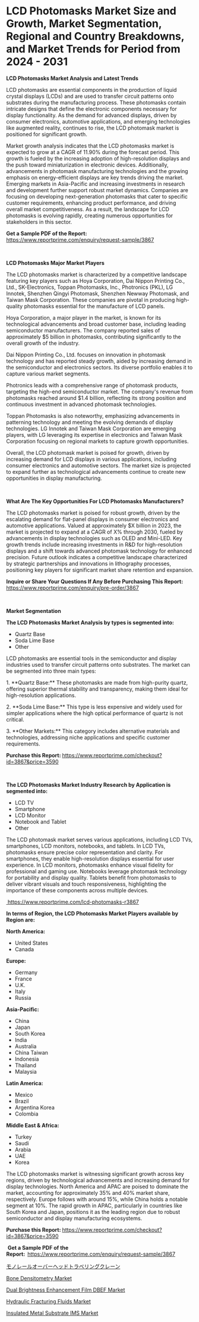 <p><h1>LCD Photomasks Market Size and Growth, Market Segmentation, Regional and Country Breakdowns, and Market Trends for Period from 2024 -  2031</h1></p><p><strong>LCD Photomasks Market Analysis and Latest Trends</strong></p>
<p><p>LCD photomasks are essential components in the production of liquid crystal displays (LCDs) and are used to transfer circuit patterns onto substrates during the manufacturing process. These photomasks contain intricate designs that define the electronic components necessary for display functionality. As the demand for advanced displays, driven by consumer electronics, automotive applications, and emerging technologies like augmented reality, continues to rise, the LCD photomask market is positioned for significant growth.</p><p>Market growth analysis indicates that the LCD photomasks market is expected to grow at a CAGR of 11.90% during the forecast period. This growth is fueled by the increasing adoption of high-resolution displays and the push toward miniaturization in electronic devices. Additionally, advancements in photomask manufacturing technologies and the growing emphasis on energy-efficient displays are key trends driving the market. Emerging markets in Asia-Pacific and increasing investments in research and development further support robust market dynamics. Companies are focusing on developing next-generation photomasks that cater to specific customer requirements, enhancing product performance, and driving overall market competitiveness. As a result, the landscape for LCD photomasks is evolving rapidly, creating numerous opportunities for stakeholders in this sector.</p></p>
<p><strong>Get a Sample PDF of the Report:&nbsp;</strong> <a href="https://www.reportprime.com/enquiry/request-sample/3867">https://www.reportprime.com/enquiry/request-sample/3867</a></p>
<p>&nbsp;</p>
<p><strong>LCD Photomasks Major Market Players</strong></p>
<p><p>The LCD photomasks market is characterized by a competitive landscape featuring key players such as Hoya Corporation, Dai Nippon Printing Co., Ltd., SK-Electronics, Toppan Photomasks, Inc., Photronics (PKL), LG Innotek, Shenzhen Qingyi Photomask, Shenzhen Newway Photomask, and Taiwan Mask Corporation. These companies are pivotal in producing high-quality photomasks essential for the manufacture of LCD panels.</p><p>Hoya Corporation, a major player in the market, is known for its technological advancements and broad customer base, including leading semiconductor manufacturers. The company reported sales of approximately $5 billion in photomasks, contributing significantly to the overall growth of the industry. </p><p>Dai Nippon Printing Co., Ltd. focuses on innovation in photomask technology and has reported steady growth, aided by increasing demand in the semiconductor and electronics sectors. Its diverse portfolio enables it to capture various market segments.</p><p>Photronics leads with a comprehensive range of photomask products, targeting the high-end semiconductor market. The company's revenue from photomasks reached around $1.4 billion, reflecting its strong position and continuous investment in advanced photomask technologies.</p><p>Toppan Photomasks is also noteworthy, emphasizing advancements in patterning technology and meeting the evolving demands of display technologies. LG Innotek and Taiwan Mask Corporation are emerging players, with LG leveraging its expertise in electronics and Taiwan Mask Corporation focusing on regional markets to capture growth opportunities.</p><p>Overall, the LCD photomask market is poised for growth, driven by increasing demand for LCD displays in various applications, including consumer electronics and automotive sectors. The market size is projected to expand further as technological advancements continue to create new opportunities in display manufacturing.</p></p>
<p>&nbsp;</p>
<p><strong>What Are The Key Opportunities For LCD Photomasks Manufacturers?</strong></p>
<p><p>The LCD photomasks market is poised for robust growth, driven by the escalating demand for flat-panel displays in consumer electronics and automotive applications. Valued at approximately $X billion in 2023, the market is projected to expand at a CAGR of X% through 2030, fueled by advancements in display technologies such as OLED and Mini-LED. Key growth trends include increasing investments in R&D for high-resolution displays and a shift towards advanced photomask technology for enhanced precision. Future outlook indicates a competitive landscape characterized by strategic partnerships and innovations in lithography processes, positioning key players for significant market share retention and expansion.</p></p>
<p><strong>Inquire or Share Your Questions If Any Before Purchasing This Report:</strong> <a href="https://www.reportprime.com/enquiry/pre-order/3867">https://www.reportprime.com/enquiry/pre-order/3867</a></p>
<p>&nbsp;</p>
<p><strong>Market Segmentation</strong></p>
<p><strong>The LCD Photomasks Market Analysis by types is segmented into:</strong></p>
<p><ul><li>Quartz Base</li><li>Soda Lime Base</li><li>Other</li></ul></p>
<p><p>LCD photomasks are essential tools in the semiconductor and display industries used to transfer circuit patterns onto substrates. The market can be segmented into three main types: </p><p>1. **Quartz Base:** These photomasks are made from high-purity quartz, offering superior thermal stability and transparency, making them ideal for high-resolution applications.</p><p>  </p><p>2. **Soda Lime Base:** This type is less expensive and widely used for simpler applications where the high optical performance of quartz is not critical.</p><p>3. **Other Markets:** This category includes alternative materials and technologies, addressing niche applications and specific customer requirements.</p></p>
<p><strong>Purchase this Report:&nbsp;</strong><a href="https://www.reportprime.com/checkout?id=3867&price=3590">https://www.reportprime.com/checkout?id=3867&price=3590</a></p>
<p>&nbsp;</p>
<p><strong>The LCD Photomasks Market Industry Research by Application is segmented into:</strong></p>
<p><ul><li>LCD TV</li><li>Smartphone</li><li>LCD Monitor</li><li>Notebook and Tablet</li><li>Other</li></ul></p>
<p><p>The LCD photomask market serves various applications, including LCD TVs, smartphones, LCD monitors, notebooks, and tablets. In LCD TVs, photomasks ensure precise color representation and clarity. For smartphones, they enable high-resolution displays essential for user experience. In LCD monitors, photomasks enhance visual fidelity for professional and gaming use. Notebooks leverage photomask technology for portability and display quality. Tablets benefit from photomasks to deliver vibrant visuals and touch responsiveness, highlighting the importance of these components across multiple devices.</p></p>
<p><a href="https://www.reportprime.com/lcd-photomasks-r3867">&nbsp;https://www.reportprime.com/lcd-photomasks-r3867</a></p>
<p><strong>In terms of Region, the LCD Photomasks Market Players available by Region are:</strong></p>
<p>
    <p> <strong> North America: </strong>
        <ul>
            <li>United States</li>
            <li>Canada</li>
        </ul>
        </p> 
    <p> <strong> Europe: </strong>
        <ul>
            <li>Germany</li>
            <li>France</li>
            <li>U.K.</li>
            <li>Italy</li>
            <li>Russia</li>
        </ul>
        </p> 
    <p> <strong> Asia-Pacific: </strong>
        <ul>
            <li>China</li>
            <li>Japan</li>
            <li>South Korea</li>
            <li>India</li>
            <li>Australia</li>
            <li>China Taiwan</li>
            <li>Indonesia</li>
            <li>Thailand</li>
            <li>Malaysia</li>
        </ul>
        </p> 
    <p> <strong> Latin America: </strong>
        <ul>
            <li>Mexico</li>
            <li>Brazil</li>
            <li>Argentina Korea</li>
            <li>Colombia</li>
        </ul>
        </p> 
    <p> <strong> Middle East & Africa: </strong>
        <ul>
            <li>Turkey</li>
            <li>Saudi</li>
            <li>Arabia</li>
            <li>UAE</li>
            <li>Korea</li>
        </ul>
    </p>
    </p>
<p><p>The LCD photomasks market is witnessing significant growth across key regions, driven by technological advancements and increasing demand for display technologies. North America and APAC are poised to dominate the market, accounting for approximately 35% and 40% market share, respectively. Europe follows with around 15%, while China holds a notable segment at 10%. The rapid growth in APAC, particularly in countries like South Korea and Japan, positions it as the leading region due to robust semiconductor and display manufacturing ecosystems.</p></p>
<p><strong>Purchase this Report: </strong><a href="https://www.reportprime.com/checkout?id=3867&price=3590">https://www.reportprime.com/checkout?id=3867&price=3590</a></p>
<p>&nbsp;<strong>Get a Sample PDF of the Report:&nbsp;&nbsp;</strong><a href="https://www.reportprime.com/enquiry/request-sample/3867">https://www.reportprime.com/enquiry/request-sample/3867</a></p>
<p><strong></strong></p>
<p><p><a href="https://medium.com/@dressleredward/monorail-overhead-traveling-crane-84332e2c31b3">モノレールオーバーヘッドトラベリングクレーン</a></p><p><a href="https://medium.com/@kaceyrath_40350/the-bone-densitometry-market-research-report-provides-an-in-depth-and-up-to-date-analysis-of-the-17016e17ef05">Bone Densitometry Market</a></p><p><a href="https://github.com/elizabethdagraca/Market-Research-Report-List-5/blob/main/dual-brightness-enhancement-film-dbef-market.md">Dual Brightness Enhancement Film DBEF Market</a></p><p><a href="https://issuu.com/reportprime-2/docs/hydraulic-fracturing-fluids-market-_1d07a631684c50">Hydraulic Fracturing Fluids Market</a></p><p><a href="https://github.com/SanjidaMahmud81/Market-Research-Report-List-1/blob/main/insulated-metal-substrate-ims-market.md">Insulated Metal Substrate IMS Market</a></p></p>